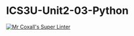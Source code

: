 # ICS3U-Unit2-03-Python

[![Mr Coxall's Super Linter](https://github.com/Feyi-Akomolafe/ICS3U-Unit2-02-CPP/workflows/Mr%20Coxall's%20Super%20Linter/badge.svg)](https://github.com/Feyi-Akomolafe/Feyi-Akomolafe/ICS3U-Unit2-02-CPP/actions/)

